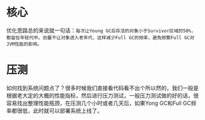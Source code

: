 # 核心

优化思路总的来说就一句话：`每次让Young GC后存活的对象小于Survivor区域的50%，都留在年轻代中。劲量不让对象进入老年代，这样减少Full GC的频率，避免频繁Full GC对JVM性能的影响。`

# 压测

如何找到系统问题点了？很多时候我们直接看代码看不出个所以然的，我们一般是根据老大定的大概的性能指标，然后进行压力测试，一般压力测试做的好的话，很容易找出整理性能瓶颈，在压测几个小时或者几天后，如果Yong GC和Full GC频率都很低，此时就可以部署系统上线了。


